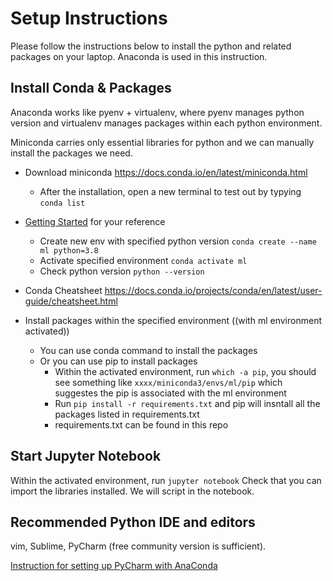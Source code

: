 # Setup Instructions 

Please follow the instructions below to install the python and related packages on your laptop. Anaconda is used in this instruction.

## Install Conda & Packages

Anaconda works like pyenv + virtualenv, where pyenv manages python version and virtualenv manages packages within each python environment.

Miniconda carries only essential libraries for python and we can manually install the packages we need.

- Download miniconda https://docs.conda.io/en/latest/miniconda.html
    - After the installation, open a new terminal to test out by typying `conda list`

- [Getting Started](https://conda.io/projects/conda/en/latest/user-guide/getting-started.html) for your reference
    - Create new env with specified python version `conda create --name ml python=3.8`
    - Activate specified environment `conda activate ml`
    - Check python version `python --version`
- Conda Cheatsheet https://docs.conda.io/projects/conda/en/latest/user-guide/cheatsheet.html

- Install packages within the specified environment ((with ml environment activated))
    - You can use conda command to install the packages
    - Or you can use pip to install packages
      - Within the activated environment, run `which -a pip`, you should see something like `xxxx/miniconda3/envs/ml/pip` which suggestes the pip is associated with the ml environment
      - Run `pip install -r requirements.txt` and pip will insntall all the packages listed in requirements.txt
      - requirements.txt can be found in this repo 


## Start Jupyter Notebook
Within the activated environment, run `jupyter notebook`
Check that you can import the libraries installed. We will script in the notebook.


## Recommended Python IDE and editors
vim, Sublime, PyCharm (free community version is sufficient).

[Instruction for setting up PyCharm with AnaConda](https://docs.anaconda.com/anaconda/user-guide/tasks/pycharm/) 
